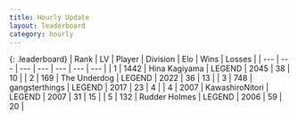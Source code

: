 ```yaml
---
title: Hourly Update
layout: leaderboard
category: hourly
---
```


{: .leaderboard}
| Rank | LV | Player | Division | Elo | Wins | Losses |
| --- | --- | --- | --- | --- | --- | --- |
| <span data-change="0">1</span> | 1442 | <span title="ID: 315148">Hina Kagiyama</span> | LEGEND | <span data-change="0">2045</span> | <span data-change="0">38</span> | <span data-change="0">10</span> |
| <span data-change="0">2</span> | 169 | <span title="ID: 514789">The Underdog</span> | LEGEND | <span data-change="0">2022</span> | <span data-change="0">36</span> | <span data-change="0">13</span> |
| <span data-change="0">3</span> | 748 | <span title="ID: 92077">gangsterthings</span> | LEGEND | <span data-change="0">2017</span> | <span data-change="0">23</span> | <span data-change="0">4</span> |
| <span data-change="0">4</span> | 2007 | <span title="ID: 164871">KawashiroNitori</span> | LEGEND | <span data-change="0">2007</span> | <span data-change="0">31</span> | <span data-change="0">15</span> |
| <span data-change="0">5</span> | 132 | <span title="ID: 219412">Rudder Holmes</span> | LEGEND | <span data-change="0">2006</span> | <span data-change="0">59</span> | <span data-change="0">20</span> |